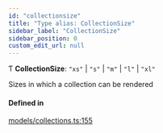 ```yaml
---
id: "collectionsize"
title: "Type alias: CollectionSize"
sidebar_label: "CollectionSize"
sidebar_position: 0
custom_edit_url: null
---
```


Ƭ **CollectionSize**: ``"xs"`` \| ``"s"`` \| ``"m"`` \| ``"l"`` \| ``"xl"``

Sizes in which a collection can be rendered

#### Defined in

[models/collections.ts:155](https://github.com/Camberi/firecms/blob/b1328ad/src/models/collections.ts#L155)
